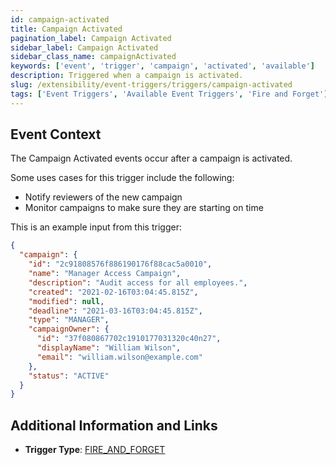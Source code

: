 ```yaml
---
id: campaign-activated
title: Campaign Activated
pagination_label: Campaign Activated
sidebar_label: Campaign Activated
sidebar_class_name: campaignActivated
keywords: ['event', 'trigger', 'campaign', 'activated', 'available']
description: Triggered when a campaign is activated.
slug: /extensibility/event-triggers/triggers/campaign-activated
tags: ['Event Triggers', 'Available Event Triggers', 'Fire and Forget']
---
```


## Event Context

The Campaign Activated events occur after a campaign is activated.

Some uses cases for this trigger include the following:

- Notify reviewers of the new campaign
- Monitor campaigns to make sure they are starting on time

This is an example input from this trigger:

```json
{
  "campaign": {
    "id": "2c91808576f886190176f88cac5a0010",
    "name": "Manager Access Campaign",
    "description": "Audit access for all employees.",
    "created": "2021-02-16T03:04:45.815Z",
    "modified": null,
    "deadline": "2021-03-16T03:04:45.815Z",
    "type": "MANAGER",
    "campaignOwner": {
      "id": "37f080867702c1910177031320c40n27",
      "displayName": "William Wilson",
      "email": "william.wilson@example.com"
    },
    "status": "ACTIVE"
  }
}
```

## Additional Information and Links

- **Trigger Type**: [FIRE_AND_FORGET](../trigger-types.md#fire-and-forget)
